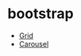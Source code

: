 # bootstrap
- [Grid]()<br>
- [Carousel](https://malikdahmany.github.io/grid-bootstrap/index.html)<br>

